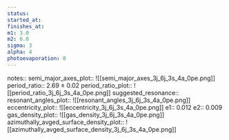 ```yaml
---
status:
started_at:
finishes_at:
m1: 3.0
m2: 6.0
sigma: 3
alpha: 4
photoevaporation: 0
---
```


notes::
semi_major_axes_plot:: ![[semi_major_axes_3j_6j_3s_4a_0pe.png]]
period_ratio:: 2.69 ± 0.02
period_ratio_plot:: ![[period_ratio_3j_6j_3s_4a_0pe.png]]
suggested_resonance:: 
resonant_angles_plot:: ![[resonant_angles_3j_6j_3s_4a_0pe.png]]
eccentricity_plot:: ![[eccentricity_3j_6j_3s_4a_0pe.png]]
e1:: 0.012
e2:: 0.009
gas_density_plot:: ![[gas_density_3j_6j_3s_4a_0pe.png]]
azimuthally_avged_surface_density_plot:: ![[azimuthally_avged_surface_density_3j_6j_3s_4a_0pe.png]]
